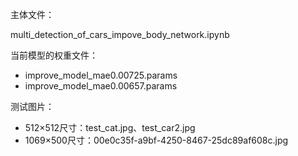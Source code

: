 主体文件：

multi_detection_of_cars_impove_body_network.ipynb



当前模型的权重文件：

- improve_model_mae0.00725.params
- improve_model_mae0.00657.params



测试图片：

- 512×512尺寸：test_cat.jpg、test_car2.jpg
- 1069×500尺寸：00e0c35f-a9bf-4250-8467-25dc89af608c.jpg

